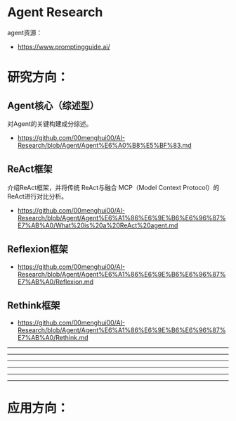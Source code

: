 # Agent Research

agent资源：
- https://www.promptingguide.ai/

# 研究方向：
## Agent核心（综述型）
对Agent的关键构建成分综述。
- https://github.com/00menghui00/AI-Research/blob/Agent/Agent%E6%A0%B8%E5%BF%83.md

## ReAct框架
介绍ReAct框架，并将传统 ReAct与融合 MCP（Model Context Protocol）的 ReAct进行对比分析。
- https://github.com/00menghui00/AI-Research/blob/Agent/Agent%E6%A1%86%E6%9E%B6%E6%96%87%E7%AB%A0/What%20is%20a%20ReAct%20agent.md

## Reflexion框架

- https://github.com/00menghui00/AI-Research/blob/Agent/Agent%E6%A1%86%E6%9E%B6%E6%96%87%E7%AB%A0/Reflexion.md

## Rethink框架
- https://github.com/00menghui00/AI-Research/blob/Agent/Agent%E6%A1%86%E6%9E%B6%E6%96%87%E7%AB%A0/Rethink.md


----
----
----
----
----
----

# 应用方向：
